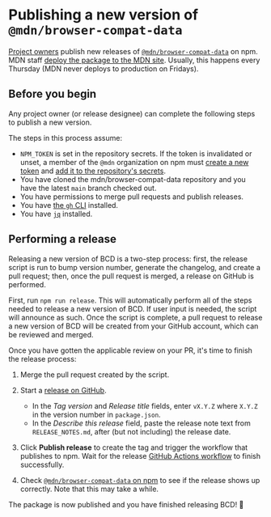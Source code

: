 # Publishing a new version of `@mdn/browser-compat-data`

[Project owners](/GOVERNANCE.md#owners) publish new releases of [`@mdn/browser-compat-data`](https://www.npmjs.com/package/@mdn/browser-compat-data) on npm.
MDN staff [deploy the package to the MDN site](contributing.md#updating-compatibility-tables-on-mdn).
Usually, this happens every Thursday (MDN never deploys to production on Fridays).

## Before you begin

Any project owner (or release designee) can complete the following steps to publish a new version.

The steps in this process assume:

- `NPM_TOKEN` is set in the repository secrets. If the token is invalidated or unset, a member of the `@mdn` organization on npm must [create a new token](https://docs.npmjs.com/creating-and-viewing-authentication-tokens) and [add it to the repository's secrets](https://docs.github.com/en/actions/configuring-and-managing-workflows/creating-and-storing-encrypted-secrets#creating-encrypted-secrets-for-a-repository).
- You have cloned the mdn/browser-compat-data repository and you have the latest `main` branch checked out.
- You have permissions to merge pull requests and publish releases.
- You have [the `gh` CLI](https://cli.github.com/) installed.
- You have [`jq`](https://stedolan.github.io/jq/) installed.

## Performing a release

Releasing a new version of BCD is a two-step process: first, the release script is run to bump version number, generate the changelog, and create a pull request; then, once the pull request is merged, a release on GitHub is performed.

First, run `npm run release`. This will automatically perform all of the steps needed to release a new version of BCD. If user input is needed, the script will announce as such. Once the script is complete, a pull request to release a new version of BCD will be created from your GitHub account, which can be reviewed and merged.

Once you have gotten the applicable review on your PR, it's time to finish the release process:

1. Merge the pull request created by the script.

2. Start a [release on GitHub](https://github.com/mdn/browser-compat-data/releases).

   - In the _Tag version_ and _Release title_ fields, enter `vX.Y.Z` where `X.Y.Z` in the version number in `package.json`.
   - In the _Describe this release_ field, paste the release note text from `RELEASE_NOTES.md`, after (but not including) the release date.

3. Click **Publish release** to create the tag and trigger the workflow that publishes to npm. Wait for the release [GitHub Actions workflow](https://github.com/mdn/browser-compat-data/actions) to finish successfully.

4. Check [`@mdn/browser-compat-data` on npm](https://www.npmjs.com/package/@mdn/browser-compat-data) to see if the release shows up correctly. Note that this may take a while.

The package is now published and you have finished releasing BCD! 🎉
